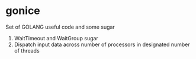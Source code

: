 # gonice
Set of GOLANG useful code and some sugar

1. WaitTimeout and WaitGroup sugar
2. Dispatch input data across number of processors in designated number of threads

